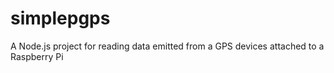 # simplepgps
A Node.js project for reading data emitted from a GPS devices attached to a Raspberry Pi
